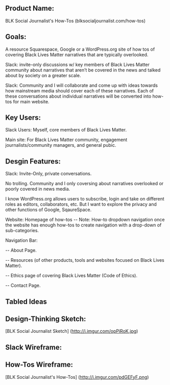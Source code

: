 ## Product Name: 

BLK Social Journalist's How-Tos (blksocialjournalist.com/how-tos)

## Goals:
A resource Squarespace, Google or a WordPress.org site of how tos of covering Black Lives Matter narratives that are typically overlooked.

Slack: invite-only discussions w/ key members of Black Lives Matter community about narratives that aren’t be covered in the news and talked about by society on a greater scale.

Slack: Community and I will collaborate and come up with ideas towards how mainstream media should cover each of these narratives.
Each of these conversations about individual narratives will be converted into how-tos for main website. 

## Key Users:
Slack Users: Myself, core members of Black Lives Matter.

Main site: For Black Lives Matter community, engagement journalists/community managers, and general pubic.

## Desgin Features: 
Slack: Invite-Only, private conversations.

No trolling. Community and I only coversing about narratives overlooked or poorly covered in news media.

I know WordPress.org allows users to subscribe, login and take on different roles as editors, collaborators, etc.
But I want to explore the privacy and other functions of Google, SqaureSpace. 

Website: 
Homepage of how-tos
-- Note: How-to dropdown navigation once the website has enough how-tos to create navigation with a drop-down of sub-categories.

Navigation Bar: 

-- About Page.

-- Resources (of other products, tools and websites focused on Black Lives Matter).

-- Ethics page of covering Black Lives Matter (Code of Ethics).

-- Contact Page.

## Tabled Ideas

## Design-Thinking Sketch:

[BLK Social Journalist Sketch] (http://i.imgur.com/opPiRoK.jpg)

## Slack Wireframe: 

## How-Tos Wireframe:

[BLK Social Journalist's How-Tos] (http://i.imgur.com/pdGEFyF.png)

